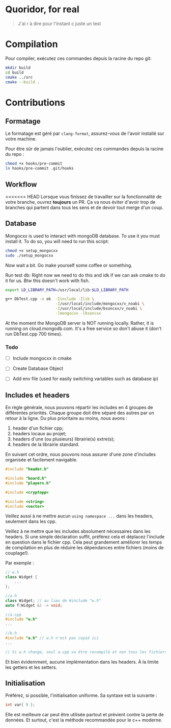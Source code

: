 # Quoridor, for real

> J'ai r à dire pour l'instant c juste un test

# Compilation

Pour compiler, exécutez ces commandes depuis la racine du repo git:

```bash
mkdir build
cd build
cmake ../src
cmake --build .
```

# Contributions

## Formatage

Le formatage est géré par `clang-format`, assurez-vous de l'avoir installé sur votre machine.

Pour être sûr de jamais l'oublier, exécutez ces commandes depuis la racine du repo :

```bash
chmod +x hooks/pre-commit
ln hooks/pre-commit .git/hooks
```

## Workflow

<<<<<<< HEAD
Lorsque vous finissez de travailler sur la fonctionnalité de votre branche, ouvrez **toujours** un PR. Ça va nous éviter
d'avoir trop de branches qui partent dans tous les sens et de devoir tout merge d'un coup.

## Database

Mongocxx is used to interact with mongoDB database. To use it you must install it. To do so, you will need to run this
script:

```bash
chmod +x setup_mongocxx
sudo ./setup_mongocxx
```

Now wait a bit. Go make yourself some coffee or something.

Run test db:
Right now we need to do this and idk if we can ask cmake to do it for us. Btw this doesn't work with fish.

```bash
export LD_LIBRARY_PATH=/usr/local/lib:$LD_LIBRARY_PATH

g++ DbTest.cpp -o ok  -Iinclude -Ilib \
                      -I/usr/local/include/mongocxx/v_noabi \
                      -I/usr/local/include/bsoncxx/v_noabi \
                      -lmongocxx -lbsoncxx
```

At the moment the MongoDB server is NOT running locally. Rather, it is running on cloud.mongodb.com. It's a free service
so don't abuse it (don't run DbTest.cpp 700 times).

### Todo

- [ ] Include mongocxx in cmake
- [ ] Create Database Object
- [ ] Add env file (used for easily switching variables such as database ip)


## Includes et headers

En règle générale, nous pouvons répartir les includes en 4 groupes de différentes priorités.
Chaque groupe doit être séparé des autres par un retour à la ligne. Du plus prioritaire au
moins, nous avons :

1. header d'un fichier cpp;
2. headers locaux au projet;
3. headers d'une (ou plusieurs) librairie(s) extre(s);
4. headers de la librairie standard.

En suivant cet ordre, nous pouvons nous assurer d'une zone d'includes organisée et facilement
navigable.

```cpp
#include "header.h"

#include "board.h"
#include "players.h"

#include <cryptopp>

#include <string>
#include <vector>
```

Veillez aussi à ne mettre aucun `using namespace ...` dans les headers, seulement dans les cpp.

Veillez à ne mettre que les includes absolument nécessaires dans les headers. Si
une simple déclaration suffit, préférez cela et déplacez l'include en question dans
le fichier cpp. Cela peut grandement améliorer les temps de compilation en plus de réduire les
dépendances entre fichiers (moins de couplage!).

Par exemple :
```cpp
// w.h
class Widget {
    ...
};

//a.h
class Widget; // au lieu de #include "w.h"
auto f(Widget &) -> void;

//a.cpp
#include "w.h"
...

//b.h
#include "a.h" // w.h n'est pas copié ici
...

// Si w.h change, seul a.cpp va être recompilé et non tous les fichiers qui incluent a.h.

```

Et bien évidemment, aucune implémentation dans les headers. À la limite les getters et les setters.

## Initialisation

Préférez, si possible, l'initialisation uniforme. Sa syntaxe est la suivante :

```cpp
int var{ 9 };
```

Elle est meilleure car peut être utilisée partout et prévient contre la perte de données.
Et surtout, c'est la méthode recommandée pour le c++ moderne.
